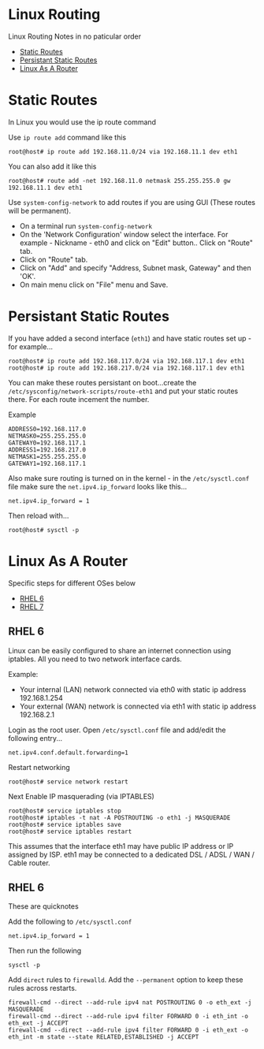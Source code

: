 # Linux Routing

Linux Routing Notes in no paticular order

* [Static Routes](#static-routes)
* [Persistant Static Routes](#persistant-static-routes)
* [Linux As A Router](#linux-as-a-router)

# Static Routes


In Linux  you would use the ip route command

Use `ip route add` command like this

```
root@host# ip route add 192.168.11.0/24 via 192.168.11.1 dev eth1
```

You can also add it like this

```
root@host# route add -net 192.168.11.0 netmask 255.255.255.0 gw 192.168.11.1 dev eth1
```

Use `system-config-network` to add routes if you are using GUI (These routes will be permanent).
  * On a terminal run `system-config-network`
  * On the 'Network Configuration' window select the interface. For example - Nickname - eth0 and click on "Edit" button.. Click on "Route" tab.
  * Click on "Route" tab.
  * Click on "Add" and specify "Address, Subnet mask, Gateway" and then 'OK'.
  * On main menu click on "File" menu and Save.


# Persistant Static Routes

If you have added a second interface (`eth1`) and have static routes set up - for example...

```
root@host# ip route add 192.168.117.0/24 via 192.168.117.1 dev eth1
root@host# ip route add 192.168.217.0/24 via 192.168.117.1 dev eth1
```

You can make these routes persistant on boot...create the `/etc/sysconfig/network-scripts/route-eth1` and put your static routes there. For each route incement the number.

Example

```
ADDRESS0=192.168.117.0
NETMASK0=255.255.255.0
GATEWAY0=192.168.117.1
ADDRESS1=192.168.217.0
NETMASK1=255.255.255.0
GATEWAY1=192.168.117.1
```

Also make sure routing is turned on in the kernel - in the `/etc/sysctl.conf` file make sure the `net.ipv4.ip_forward` looks like this...

```
net.ipv4.ip_forward = 1
```

Then reload with...

```
root@host# sysctl -p
```

# Linux As A Router

Specific steps for different OSes below

* [RHEL 6](#rhel-6)
* [RHEL 7](#rhel-6)

## RHEL 6

Linux can be easily configured to share an internet connection using iptables. All you need to two network interface cards.

Example:
  * Your internal (LAN) network connected via eth0 with static ip address 192.168.1.254
  * Your external (WAN) network is connected via eth1 with static ip address 192.168.2.1


Login as the root user. Open `/etc/sysctl.conf` file and add/edit the following entry...

```
net.ipv4.conf.default.forwarding=1
```

Restart networking

```
root@host# service network restart
```

Next Enable IP masquerading (via IPTABLES)

```
root@host# service iptables stop
root@host# iptables -t nat -A POSTROUTING -o eth1 -j MASQUERADE
root@host# service iptables save
root@host# service iptables restart
```

This assumes that the interface eth1 may have public IP address or IP assigned by ISP. eth1 may be connected to a dedicated DSL / ADSL / WAN / Cable router.

## RHEL 6

These are quicknotes

Add the following to `/etc/sysctl.conf`

```
net.ipv4.ip_forward = 1
```

Then run the following
```
sysctl -p
```

Add `direct` rules to `firewalld`. Add the `--permanent` option to keep these rules across restarts.

```
firewall-cmd --direct --add-rule ipv4 nat POSTROUTING 0 -o eth_ext -j MASQUERADE
firewall-cmd --direct --add-rule ipv4 filter FORWARD 0 -i eth_int -o eth_ext -j ACCEPT
firewall-cmd --direct --add-rule ipv4 filter FORWARD 0 -i eth_ext -o eth_int -m state --state RELATED,ESTABLISHED -j ACCEPT
```
